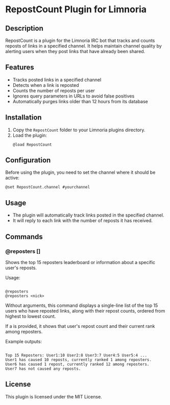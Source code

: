 # RepostCount Plugin for Limnoria

## Description

RepostCount is a plugin for the Limnoria IRC bot that tracks and counts reposts of links in a specified channel. It helps maintain channel quality by alerting users when they post links that have already been shared.

## Features

- Tracks posted links in a specified channel
- Detects when a link is reposted
- Counts the number of reposts per user
- Ignores query parameters in URLs to avoid false positives
- Automatically purges links older than 12 hours from its database

## Installation

1. Copy the `RepostCount` folder to your Limnoria plugins directory.
2. Load the plugin:
   ```
   @load RepostCount
   ```

## Configuration

Before using the plugin, you need to set the channel where it should be active:

```
@set RepostCount.channel #yourchannel
```

## Usage

- The plugin will automatically track links posted in the specified channel.
- It will reply to each link with the number of reposts it has received.

## Commands

### @reposters [<nick>]

Shows the top 15 reposters leaderboard or information about a specific user's reposts.

Usage:
```

@reposters
@reposters <nick>
```

Without arguments, this command displays a single-line list of the top 15 users who have reposted links, along with their repost counts, ordered from highest to lowest count.

If a <nick> is provided, it shows that user's repost count and their current rank among reposters.

Example outputs:
```

Top 15 Reposters: User1:10 User2:8 User3:7 User4:5 User5:4 ...
User1 has caused 10 reposts, currently ranked 1 among reposters.
User6 has caused 1 repost, currently ranked 12 among reposters.
User7 has not caused any reposts.
```

## License

This plugin is licensed under the MIT License.